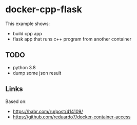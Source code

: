 # docker-cpp-flask

This example shows:
- build cpp app
- flask app that runs c++ program from another container

## TODO

- python 3.8
- dump some json result

## Links

Based on:
- https://habr.com/ru/post/414109/
- https://github.com/reduardo7/docker-container-access
